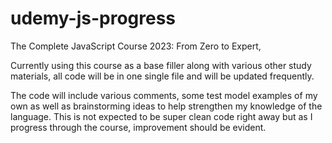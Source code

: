 # udemy-js-progress

The Complete JavaScript Course 2023: From Zero to Expert,

Currently using this course as a base filler along with various other study materials,
all code will be in one single file and will be updated frequently. 

The code will include various comments, some test model examples of my own as well as
brainstorming ideas to help strengthen my knowledge of the language. This is not expected 
to be super clean code right away but as I progress through the course, improvement should
be evident.

